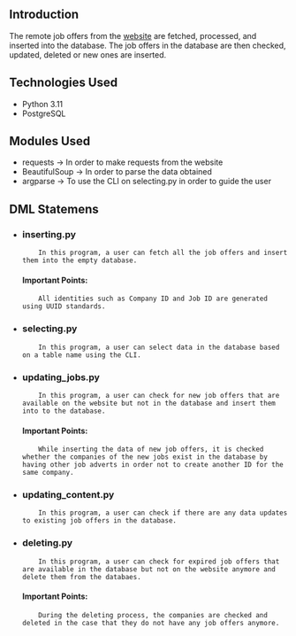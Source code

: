 ## Introduction
The remote job offers from the [website](https://remote.co/) are fetched, processed, and inserted into the database. The job offers in the database are then checked, updated, deleted or new ones are inserted.


## Technologies Used

* Python 3.11 
* PostgreSQL


## Modules Used

* requests -> In order to make requests from the website
* BeautifulSoup -> In order to parse the data obtained
* argparse -> To use the CLI on selecting.py in order to guide the user

## DML Statemens

* ### inserting.py
          In this program, a user can fetch all the job offers and insert them into the empty database.

    #### Important Points:
          All identities such as Company ID and Job ID are generated using UUID standards.
* ### selecting.py
          In this program, a user can select data in the database based on a table name using the CLI.

* ### updating_jobs.py
          In this program, a user can check for new job offers that are available on the website but not in the database and insert them into to the database.

    #### Important Points:
          While inserting the data of new job offers, it is checked whether the companies of the new jobs exist in the database by having other job adverts in order not to create another ID for the same company.
      
* ### updating_content.py
          In this program, a user can check if there are any data updates to existing job offers in the database.

* ### deleting.py
          In this program, a user can check for expired job offers that are available in the database but not on the website anymore and delete them from the databaes.
     #### Important Points:
          During the deleting process, the companies are checked and deleted in the case that they do not have any job offers anymore.
          
